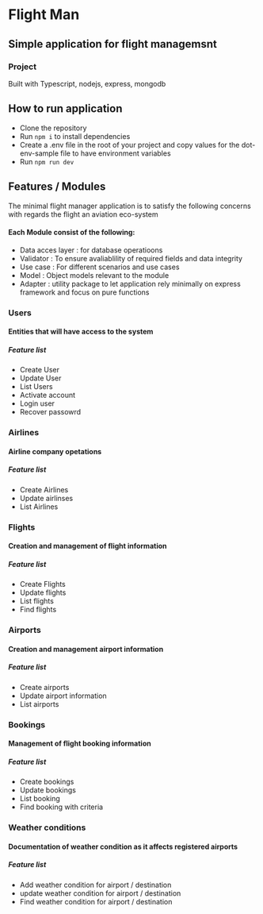# Flight Man

## Simple application for flight managemsnt

### Project

Built with Typescript, nodejs, express, mongodb

## How to run application

- Clone the repository
- Run `npm i` to install dependencies
- Create a .env file in the root of your project and copy values for the dot-env-sample file to have environment variables
- Run `npm run dev`

## Features / Modules

The minimal flight manager application is to satisfy the following concerns with regards the flight an aviation eco-system

#### Each Module consist of the following:

- Data acces layer : for database operatioons
- Validator : To ensure avaliablility of required fields and data integrity
- Use case : For different scenarios and use cases
- Model : Object models relevant to the module
- Adapter : utility package to let application rely minimally on express framework and focus on pure functions

### Users

#### Entities that will have access to the system

##### Feature list

- Create User
- Update User
- List Users
- Activate account
- Login user
- Recover passowrd

### Airlines

#### Airline company opetations

##### Feature list

- Create Airlines
- Update airlinses
- List Airlines

### Flights

#### Creation and management of flight information

##### Feature list

- Create Flights
- Update flights
- List flights
- Find flights

### Airports

#### Creation and management airport information

##### Feature list

- Create airports
- Update airport information
- List airports

### Bookings

#### Management of flight booking information

##### Feature list

- Create bookings
- Update bookings
- List booking
- Find booking with criteria

### Weather conditions

#### Documentation of weather condition as it affects registered airports

##### Feature list

- Add weather condition for airport / destination
- update weather condition for airport / destination
- Find weather condition for airport / destination
